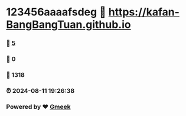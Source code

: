 # 123456aaaafsdeg :link: https://kafan-BangBangTuan.github.io 
### :page_facing_up: [5](https://kafan-BangBangTuan.github.io/tag.html) 
### :speech_balloon: 0 
### :hibiscus: 1318 
### :alarm_clock: 2024-08-11 19:26:38 
### Powered by :heart: [Gmeek](https://github.com/Meekdai/Gmeek)
